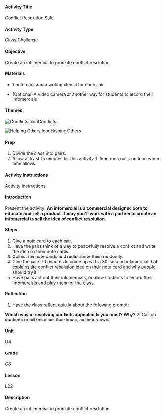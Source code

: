 #### Activity Title
Conflict Resolution Sale
#### Activity Type
Class Challenge
#### Objective
Create an infomercial to promote conflict resolution
#### Materials
-  1 note card and a writing utensil for each pair

-  (Optional) A video camera or another way for students to record their infomercials
#### Themes
![Conflicts Icon](http://v5cmservice.secondstep.org/MS3TP_IMAGES/SKILLS/SKILLS_SMALL_IMAGES/conflicts-sm.png)Conflicts
 
![Helping Others Icon](http://v5cmservice.secondstep.org/MS3TP_IMAGES/SKILLS/SKILLS_SMALL_IMAGES/helping-others-sm.png)Helping Others
 

#### Prep
1. Divide the class into pairs.
2. Allow at least 15 minutes for this activity. If time runs out, continue when time allows.

#### Activity Instructions
Activity Instructions
#### Introduction
Present the activity: **An infomercial is a commercial designed both to educate and sell a product. Today you'll work with a partner to create an infomercial to sell the idea of conflict resolution.**
#### Steps
1. Give a note card to each pair.
2. Have the pairs think of a way to peacefully resolve a conflict and write the idea on their note cards.
3. Collect the note cards and redistribute them randomly.
4. Give the pairs 10 minutes to come up with a 30-second infomercial that explains the conflict resolution idea on their note card and why people should try it.
5. Have pairs act out their infomercials, or allow students to record their infomercials and play them for the class.

#### Reflection
1. Have the class reflect quietly about the following prompt:

**Which way of resolving conflicts appealed to you most? Why?**
2. Call on students to tell the class their ideas, as time allows.

#### Unit
U4
#### Grade
G8
#### Lesson
L22
#### Description
Create an infomercial to promote conflict resolution
